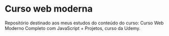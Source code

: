 # Curso web moderna

Repositório destinado aos meus estudos do conteúdo do curso: Curso Web Moderno Completo com JavaScript + Projetos, curso da Udemy.